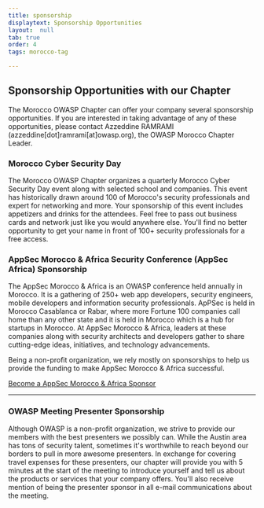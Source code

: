 ```yaml
---
title: sponsorship
displaytext: Sponsorship Opportunities
layout:  null
tab: true
order: 4
tags: morocco-tag

---
```


## Sponsorship Opportunities with our Chapter ##

The Morocco OWASP Chapter can offer your company several sponsorship opportunities. If you are interested in taking advantage of any of these opportunities, please contact Azzeddine RAMRAMI (azzeddine[dot]ramrami[at]owasp.org), the OWASP Morocco Chapter Leader. 

### Morocco Cyber Security Day ### 

The Morocco OWASP Chapter organizes a quarterly Morocco Cyber Security Day event along with selected school and companies. This event has historically drawn around 100 of Morocco's security professionals and expert for networking and more. Your sponsorship of this event includes appetizers and drinks for the attendees.  Feel free to pass out business cards and network just like you would anywhere else. You'll find no better opportunity to get your name in front of 100+ security professionals for a free access.

### AppSec Morocco & Africa Security Conference (AppSec Africa) Sponsorship ### 

The AppSec Morocco & Africa is an OWASP conference held annually in Morocco. It is a gathering of 250+ web app developers, security engineers, mobile developers and information security professionals. ApPSec is held in Morocco Casablanca or Rabar, where more Fortune 100 companies call home than any other state and it is held in Morocco which is a hub for startups in Morocco. At AppSec Morocco & Africa, leaders at these companies along with security architects and developers gather to share cutting-edge ideas, initiatives, and technology advancements.

Being a non-profit organization, we rely mostly on sponsorships to help us provide the funding to make AppSec Morocco & Africa successful.

[Become a AppSec Morocco & Africa Sponsor](https://2020.appsecmorocco.org/)

<hr/>

### OWASP Meeting Presenter Sponsorship ### 

Although OWASP is a non-profit organization, we strive to provide our members with the best presenters we possibly can. While the Austin area has tons of security talent, sometimes it's worthwhile to reach beyond our borders to pull in more awesome presenters. In exchange for covering travel expenses for these presenters, our chapter will provide you with 5 minutes at the start of the meeting to introduce yourself and tell us about the products or services that your company offers. You'll also receive mention of being the presenter sponsor in all e-mail communications about the meeting. 
